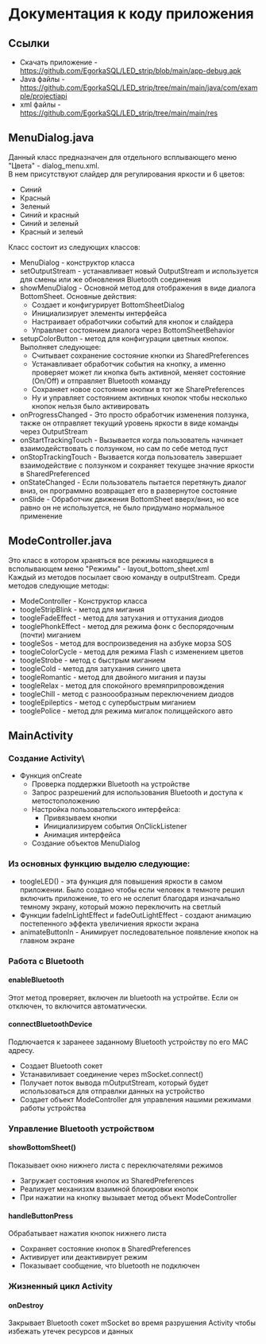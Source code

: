 # Документация к коду приложения #

## Ссылки ##

+ Скачать приложение - https://github.com/EgorkaSQL/LED_strip/blob/main/app-debug.apk
+ Java файлы - https://github.com/EgorkaSQL/LED_strip/tree/main/main/java/com/example/projectiapi
+ xml файлы - https://github.com/EgorkaSQL/LED_strip/tree/main/main/res

## MenuDialog.java ##

Данный класс предназначен для отдельного всплывающего меню "Цвета" - dialog_menu.xml.\
В нем присутствуют слайдер для регулирования яркости и 6 цветов:
+ Синий
+ Красный
+ Зеленый
+ Синий и красный
+ Синий и зеленый
+ Красный и зелеый

Класс состоит из следующих классов:
+ MenuDialog - конструктор класса
+ setOutputStream - устанавливает новый OutputStream и используется для смены или же обновления Bluetooth соединения
+ showMenuDialog - Основной метод для отображения в виде диалога BottomSheet. Основные действия:
  + Создает и конфигурирует BottomSheetDialog
  + Инициализирует элементы интерфейса
  + Настраивает обработчики событий для кнопок и слайдера
  + Управляет состоянием диалога через BottomSheetBehavior
+ setupColorButton - метод для конфигурации цветных кнопок. Выполняет следующее:
  + Считывает сохранение состояние кнопки из SharedPreferences
  + Устанавливает обработчик события на кнопку, а именно проверяет может ли кнопка быть активной, меняет состояние (On/Off) и отправляет Bluetooth команду
  + Сохраняет новое состояние кнопки в тот же SharePreferences
  + Ну и управляет состоянием активных кнопок чтобы несколько кнопок нельзя было активировать
+ onProgressChanged - Это просто обработчик изменения ползунка, также он отправляет текущий уровень яркости в виде команды через OutputStream
+ onStartTrackingTouch - Вызывается когда пользователь начинает взаимодействовать с ползунком, но сам по себе метод пуст
+ onStopTrackingTouch - Вызвается когда пользователь завершает взаимодействие с ползунком и сохраняет текущее значние яркости в SharedPreferenced
+ onStateChanged - Если пользователь пытается перетянуть диалог вниз, он программно возвращает его в развернутое состояние
+ onSlide - Обработчик движения BottomSheet вверх/вниз, но все равно он не используется, не было придумано нормальное применение

## ModeController.java ##

Это класс в котором храняться все режимы находящиеся в всполывающем меню "Режимы" - layout_bottom_sheet.xml\
Каждый из методов посылает свою команду в outputStream. Среди методов следующие методы:
+ ModeController - Конструктор класса
+ toogleStripBlink - метод для мигания
+ toogleFadeEffect - метод для затухания и оттухания диодов
+ tooglePhonkEffect - метод для режима фонк с беспорядочным (почти) миганием
+ toogleSos - метод для воспроизведения на азбуке морза SOS
+ toogleColorCycle - метод для режима Flash с изменением цветов
+ toogleStrobe - метод с быстрым миганием
+ toogleCold - метод для затухания синиго цвета
+ toogleRomantic - метод для двойного мигания и паузы
+ toogleRelax - метод для спокойного времяприпровождения
+ toogleChill - метод с разноообразным переключением диодов
+ toogleEpileptics - метод с супербыстрым миганием
+ tooglePolice - метод для режима мигалок полиццейского авто

## MainActivity ##

### Создание Activity\ ###
+ Функция onCreate
  + Проверка поддержки Bluetooth на устройстве
  + Запрос разрешений для использования Bluetooth и доступа к метостоположению
  + Настройка пользовательского интерфейса:
    + Привязываем кнопки
    + Инициализируем события OnClickListener
    + Анимация интерфейса
  + Создание объектов MenuDialog

### Из основных функцию выделю следующие: ###
+ toogleLED() - эта функция для повышения яркости в самом приложении. Было создано чтобы если человек в темноте решил включить приложение, то его не ослепит благодаря изначально темному экрану, который можно переключить на светлый
+ Функции fadeInLightEffect и fadeOutLightEffect - создают анимацию постепенного эффекта увеличиения яркости экрана
+ animateButtonIn - Анимирует последовательное появление кнопок на главном экране

### Работа с Bluetooth ###

#### enableBluetooth ####

Этот метод проверяет, включен ли bluetooth на устройтве. Если он отключен, то включится автоматически.

#### connectBluetoothDevice ####

Подлючается к заранеее заданному Bluetooth устройству по его MAC адресу.
+ Создает Bluetooth сокет
+ Устанавиливает соединение через mSocket.connect()
+ Получает поток вывода mOutputStream, который будет использоваться для отправлки данных на устройство
+ Создает объект ModeController для управления нашими режимами работы устройства

### Управление Bluetooth устройством ###

#### showBottomSheet() ####

Показывает окно нижнего листа с переключателями режимов
+ Загружает состояния кнопок из SharedPreferences
+ Реализует механизхм взаимной блокировки кнопок
+ При нажатии на кнопку вызывает метод объект ModeController

#### handleButtonPress ####

Обрабатывает нажатия кнопок нижнего листа
+ Сохраняет состояние кнопок в SharedPreferences
+ Активирует или деактивирует режим
+ Показывает сообщение, что bluetooth не подключен

### Жизненный цикл Activity ###

#### onDestroy ####

Закрывает Bluetooth сокет mSocket во время разрушения Activity чтобы избежать утечек ресурсов и данных
